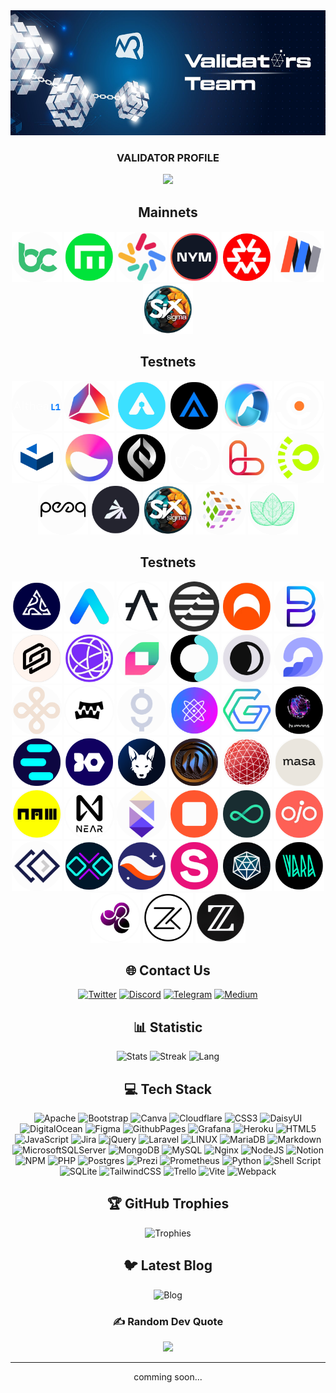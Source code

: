 <div align="center">

  <img height="200" width="auto" src="https://raw.githubusercontent.com/ksalab/ksalab/main/img/1500x500.jpeg"  />

### VALIDATOR PROFILE

  <img src="https://visitor-badge.laobi.icu/badge?page_id=ksalab.ksalab&right_color=darkviolet">

## Mainnets

<a href="https://explorer.ksalab.xyz/bitcanna/staking/bcnavaloper103cx4ludlqd4q9eefamq5erk7tp65kch6pjutw" target="_blank"><img src="img/bitcanna.png" alt="Bitcanna" title="Bitcana" width="80" height="auto" style="max-width: 100%;"></a>
<a href="https://explorer.ksalab.xyz/empower/staking/empowervaloper1shkekeufxhxz962trpswj7qkhpjl39fsv70ujp" target="_blank"><img src="img/empower.png" title="Empower" width="80" height="auto" style="max-width: 100%;"></a>
<a href="https://explorer.ksalab.xyz/lambda/staking/lambvaloper125zhu6dzklddr7ctdek7zu8drwj28c7qc894mf" target="_black"><img src="img/lambda.png" title="Lambda" width="80" height="auto" style="max-width: 100%;"></a>
<a href="https://explorer.nymtech.net/network-components/mixnode/1046" target="_black"><img src="img/nym.png" title="NYM mixnode" width="80" height="auto" style="max-width: 100%;"></a>
<a href="https://explorer.massa.net/mainnet/address/AU121hzUt8faWd4fkNgtZ9E38vV2tBh1s71hM1QM9qou43VXGcZni" target="_blank"><img src="img/massa.png" title="Massa" width="80" height="auto" style="max-width: 100%;"></a>
<a href="https://www.minima.global/" target="_black"><img src="img/minima.png" title="Minima" width="80" height="auto" style="max-width: 100%;"></a>
<a href="https://explorer.ksalab.xyz/sgenet-1/staking/sgevaloper1e4n6enpatpe0a3eqw6gzcpgq2vgd9a3zcg8ffl" target="_blank"><img src="img/sixsigmasports_new.png" title="Sigma Sport" width="80" height="auto" style="max-width: 100%;"></a>

## Testnets

<a href="https://explorer.ksalab.xyz/althea/staking/altheavaloper14sazswzv2hvtkmsd8tzqzn99saujumqccgp8yt" target="_blank"><img src="img/althea.png" title="Althea" width="80" height="auto" style="max-width: 100%;"></a>
<a href="https://explorer.ksalab.xyz/galileo-3/staking/andrvaloper1panvq2thn0t8rkupyyxzt48uxf4kv9dfjsyzeh" target="_blank"><img src="img/andromeda.png" title="Andromeda" width="80" height="auto" style="max-width: 100%;"></a>
<a href="https://explorer.ksalab.xyz/arkeo/staking/tarkeovaloper1qznu5t6w3m8qfcx5evj96vnz7w57hndqyx9jva" target="_blank"><img src="img/arkeo.png" title="Arkeo" width="80" height="auto" style="max-width: 100%;"></a>
<a href="#" target="_blank"><img src="img/artela.png" title="Artela" width="80" height="auto" style="max-width: 100%;"></a>
<a href="https://goldberg.avail.tools/#/staking" target="_blank"><img src="img/avail.png" title="Avail" width="80" height="auto" style="max-width: 100%;"></a>
<a href="https://explorer.ksalab.xyz/babylon/staking/bbnvaloper1pzpu636l3dyenc2psd648cysg7zfv8ldm6gjae" target="_blank"><img src="img/babylon.png" title="Babylon" width="80" height="auto" style="max-width: 100%;"></a>
<a href="https://explorer.ksalab.xyz/cascadia_6102-1/staking/cascadiavaloper1lpvdzmc30540y266djnlm9jwmakwzw2yu759jf" target="_blank"><img src="img/cascadia.png" title="Cascadia" width="80" height="auto" style="max-width: 100%;"></a>
<a href="#" target="_blank"><img src="img/elixir.png" title="Elixir" width="80" height="auto" style="max-width: 100%;"></a>
<a href="#" target="_blank"><img src="img/elys.png" title="Elys" width="80" height="auto" style="max-width: 100%;"></a>
<a href="#" target="_blank"><img src="img/koii.png" title="Koii" width="80" height="auto" style="max-width: 100%;"></a>
<a href="https://explorer.ksalab.xyz/lava-testnet-2/staking/lava@valoper1g7xt4prpusv8kutejj5rntg338q7s5uer56c28" target="_blank"><img src="img/lava.png" title="Lava" width="80" height="auto" style="max-width: 100%;"></a>
<a href="https://alpha-beacon.lumoz.info/validator/915ea74b420ef1713fe68976488970a0102631c12da58433251e9c4d6b8ac0ed4297cdd824e83a3e5115794c028ac6d4" target="_blank"><img src="img/opside.png" title="Lumoz (Opside)" width="80" height="auto" style="max-width: 100%;"></a>
<a href="#" target="_blank"><img src="img/peak.png" title="Peeq" width="80" height="auto" style="max-width: 100%;"></a>
<a href="https://explorer.ksalab.xyz/indigo-1/staking/pryzmvaloper19frj68z3qh5znk8wkmwezde9e3dql2pylttqzj" target="_blank"><img src="img/pryzm.png" title="Pryzm" width="80" height="auto" style="max-width: 100%;"></a>
<a href="https://explorer.ksalab.xyz/sge-network-4/staking/sgevaloper1wn7xdzsrv9uewd7hzqp6lkhgl0aqjdnyf5n9qt" target="_blank"><img src="img/sixsigmasports_new.png" title="Sigma Sport" width="80" height="auto" style="max-width: 100%;"></a>
<a href="https://explorer.tfsc.io/#/pc/ValidatorDetail?address=1NEzai1ot46MRztiw1RKfnrsPJ8bwhgEps" target="_blank"><img src="img/transformers.png" title="Transformers" width="80" height="auto" style="max-width: 100%;"></a>
<a href="#" target="_blank"><img src="img/vistara.png" title="Vistara" width="80" height="auto" style="max-width: 100%;"></a>

## Testnets

<a href="#" target="_blank"><img src="img/5ire.png" title="5ire" width="80" height="auto" style="max-width: 100%;"></a>
<a href="#" target="_blank"><img src="img/aleo.png" title="Aleo" width="80" height="auto" style="max-width: 100%;"></a>
<a href="#" target="_blank"><img src="img/alephzero.png" title="AlephZero" width="80" height="auto" style="max-width: 100%;"></a>
<a href="#" target="_blank"><img src="img/aptos.png" title="Aptos" width="80" height="auto" style="max-width: 100%;"></a>
<a href="#" target="_blank"><img src="img/archway.png" title="Archway" width="80" height="auto" style="max-width: 100%;"></a>
<a href="#" target="_blank"><img src="img/bifrost.png" title="BiFrost" width="80" height="auto" style="max-width: 100%;"></a>
<a href="#" target="_blank"><img src="img/bundlr.png" title="Bundlr" width="80" height="auto" style="max-width: 100%;"></a>
<a href="#" target="_blank"><img src="img/celestia.png" title="Celestia" width="80" height="auto" style="max-width: 100%;"></a>
<a href="#" target="_blank"><img src="img/chainflip.png" title="Chainflip" width="80" height="auto" style="max-width: 100%;"></a>
<a href="#" target="_blank"><img src="img/defund.png" title="DeFund" width="80" height="auto" style="max-width: 100%;"></a>
<a href="#" target="_blank"><img src="img/dusk.png" title="Dusk" width="80" height="auto" style="max-width: 100%;"></a>
<a href="#" target="_blank"><img src="img/dws.png" title="DWS" width="80" height="auto" style="max-width: 100%;"></a>
<a href="#" target="_blank"><img src="img/dymension.png" title="Dymension" width="80" height="auto" style="max-width: 100%;"></a>
<a href="#" target="_blank"><img src="img/gear.png" title="Gear" width="80" height="auto" style="max-width: 100%;"></a>
<a href="#" target="_blank"><img src="img/gitopia.png" title="Gitopia" width="80" height="auto" style="max-width: 100%;"></a>
<a href="#" target="_blank"><img src="img/gitshock.png" title="Gitshock" width="80" height="auto" style="max-width: 100%;"></a>
<a href="#" target="_blank"><img src="img/goracle.png" title="Goracle" width="80" height="auto" style="max-width: 100%;"></a>
<a href="#" target="_blank"><img src="img/humans.png" title="Humans" width="80" height="auto" style="max-width: 100%;"></a>
<a href="#" target="_blank"><img src="img/inery.png" title="Inery" width="80" height="auto" style="max-width: 100%;"></a>
<a href="#" target="_blank"><img src="img/ironfish.png" title="IronFish" width="80" height="auto" style="max-width: 100%;"></a>
<a href="#" target="_blank"><img src="img/jackal.png" title="Jackal" width="80" height="auto" style="max-width: 100%;"></a>
<a href="#" target="_blank"><img src="img/mande.png" title="Mande" width="80" height="auto" style="max-width: 100%;"></a>
<a href="#" target="_blank"><img src="img/mars.png" title="Mars" width="80" height="auto" style="max-width: 100%;"></a>
<a href="#" target="_blank"><img src="img/masa.png" title="Masa" width="80" height="auto" style="max-width: 100%;"></a>
<a href="#" target="_blank"><img src="img/namada.png" title="Namada" width="80" height="auto" style="max-width: 100%;"></a>
<a href="#" target="_blank"><img src="img/near.png" title="Near StakeWars 3" width="80" height="auto" style="max-width: 100%;"></a>
<a href="#" target="_blank"><img src="img/nibiru.png" title="Nibiru" width="80" height="auto" style="max-width: 100%;"></a>
<a href="#" target="_blank"><img src="img/nolus.png" title="Nolus" width="80" height="auto" style="max-width: 100%;"></a>
<a href="#" target="_blank"><img src="img/obol.png" title="Obol" width="80" height="auto" style="max-width: 100%;"></a>
<a href="#" target="_blank"><img src="img/ojo.png" title="Ojo" width="80" height="auto" style="max-width: 100%;"></a>
<a href="#" target="_blank"><img src="img/okp4.png" title="OKP4" width="80" height="auto" style="max-width: 100%;"></a>
<a href="#" target="_blank"><img src="img/ollo.png" title="Ollo" width="80" height="auto" style="max-width: 100%;"></a>
<a href="#" target="_blank"><img src="img/starknet.png" title="StarkNet" width="80" height="auto" style="max-width: 100%;"></a>
<a href="#" target="_blank"><img src="img/stride.png" title="Stride" width="80" height="auto" style="max-width: 100%;"></a>
<a href="#" target="_blank"><img src="img/thepowerio.png" title="ThePower" width="80" height="auto" style="max-width: 100%;"></a>
<a href="#" target="_blank"><img src="img/vara.png" title="Vara" width="80" height="auto" style="max-width: 100%;"></a>
<a href="#" target="_blank"><img src="img/wormhole.png" title="Wormhole" width="80" height="auto" style="max-width: 100%;"></a>
<a href="#" target="_blank"><img src="img/zeeka.png" title="Zeeka" width="80" height="auto" style="max-width: 100%;"></a>
<a href="#" target="_blank"><img src="img/ziesha.png" title="Ziesha" width="80" height="auto" style="max-width: 100%;"></a>

## 🌐 Contact Us

[![Twitter](https://img.shields.io/static/v1?message=Twitter&logo=x&label=&color=000000&logoColor=white&labelColor=&style=for-the-badge)](https://twitter.com/@ksa_lab)
[![Discord](https://img.shields.io/static/v1?message=Discord&logo=discord&label=&color=7289DA&logoColor=white&labelColor=&style=for-the-badge)](https://discord.com/)
[![Telegram](https://img.shields.io/static/v1?message=Telegram&logo=telegram&label=&color=2CA5E0&logoColor=white&labelColor=&style=for-the-badge)](https://t.me/ksalab)
[![Medium](https://img.shields.io/static/v1?message=Medium&logo=medium&label=&color=000000&logoColor=white&labelColor=&style=for-the-badge)](https://medium.com/@ksalab)

## 📊 Statistic

![Stats](https://github-readme-stats.vercel.app/api?username=ksalab&theme=dark&hide_border=false&include_all_commits=false&count_private=false)
![Streak](https://github-readme-streak-stats.herokuapp.com/?user=ksalab&theme=dark&hide_border=false)
![Lang](https://github-readme-stats.vercel.app/api/top-langs/?username=ksalab&theme=dark&hide_border=false&include_all_commits=false&count_private=false&layout=compact)

## 💻 Tech Stack

![Apache](https://img.shields.io/badge/apache-%23D42029.svg?style=for-the-badge&logo=apache&logoColor=white)
![Bootstrap](https://img.shields.io/badge/bootstrap-%23563D7C.svg?style=for-the-badge&logo=bootstrap&logoColor=white)
![Canva](https://img.shields.io/badge/Canva-%2300C4CC.svg?style=for-the-badge&logo=Canva&logoColor=white)
![Cloudflare](https://img.shields.io/badge/Cloudflare-F38020?style=for-the-badge&logo=Cloudflare&logoColor=white)
![CSS3](https://img.shields.io/badge/css3-%231572B6.svg?style=for-the-badge&logo=css3&logoColor=white)
![DaisyUI](https://img.shields.io/badge/daisyui-5A0EF8?style=for-the-badge&logo=daisyui&logoColor=white)
![DigitalOcean](https://img.shields.io/badge/DigitalOcean-%230167ff.svg?style=for-the-badge&logo=digitalOcean&logoColor=white)
![Figma](https://img.shields.io/badge/figma-%23F24E1E.svg?style=for-the-badge&logo=figma&logoColor=white)
![GithubPages](https://img.shields.io/badge/github%20pages-121013?style=for-the-badge&logo=github&logoColor=white)
![Grafana](https://img.shields.io/badge/grafana-%23F46800.svg?style=for-the-badge&logo=grafana&logoColor=white)
![Heroku](https://img.shields.io/badge/heroku-%23430098.svg?style=for-the-badge&logo=heroku&logoColor=white)
![HTML5](https://img.shields.io/badge/html5-%23E34F26.svg?style=for-the-badge&logo=html5&logoColor=white)
![JavaScript](https://img.shields.io/badge/javascript-%23323330.svg?style=for-the-badge&logo=javascript&logoColor=%23F7DF1E)
![Jira](https://img.shields.io/badge/jira-%230A0FFF.svg?style=for-the-badge&logo=jira&logoColor=white)
![jQuery](https://img.shields.io/badge/jquery-%230769AD.svg?style=for-the-badge&logo=jquery&logoColor=white)
![Laravel](https://img.shields.io/badge/laravel-%23FF2D20.svg?style=for-the-badge&logo=laravel&logoColor=white)
![LINUX](https://img.shields.io/badge/Linux-FCC624?style=for-the-badge&logo=linux&logoColor=black)
![MariaDB](https://img.shields.io/badge/MariaDB-003545?style=for-the-badge&logo=mariadb&logoColor=white)
![Markdown](https://img.shields.io/badge/markdown-%23000000.svg?style=for-the-badge&logo=markdown&logoColor=white)
![MicrosoftSQLServer](https://img.shields.io/badge/Microsoft%20SQL%20Server-CC2927?style=for-the-badge&logo=microsoft%20sql%20server&logoColor=white) ![MongoDB](https://img.shields.io/badge/MongoDB-%234ea94b.svg?style=for-the-badge&logo=mongodb&logoColor=white)
![MySQL](https://img.shields.io/badge/mysql-%2300f.svg?style=for-the-badge&logo=mysql&logoColor=white)
![Nginx](https://img.shields.io/badge/nginx-%23009639.svg?style=for-the-badge&logo=nginx&logoColor=white)
![NodeJS](https://img.shields.io/badge/node.js-6DA55F?style=for-the-badge&logo=node.js&logoColor=white)
![Notion](https://img.shields.io/badge/Notion-%23000000.svg?style=for-the-badge&logo=notion&logoColor=white)
![NPM](https://img.shields.io/badge/NPM-%23CB3837.svg?style=for-the-badge&logo=npm&logoColor=white)
![PHP](https://img.shields.io/badge/php-%23777BB4.svg?style=for-the-badge&logo=php&logoColor=white)
![Postgres](https://img.shields.io/badge/postgres-%23316192.svg?style=for-the-badge&logo=postgresql&logoColor=white)
![Prezi](https://img.shields.io/badge/Prezi-%23000000.svg?style=for-the-badge&logo=Prezi&logoColor=white)
![Prometheus](https://img.shields.io/badge/Prometheus-E6522C?style=for-the-badge&logo=Prometheus&logoColor=white)
![Python](https://img.shields.io/badge/python-3670A0?style=for-the-badge&logo=python&logoColor=ffdd54)
![Shell Script](https://img.shields.io/badge/shell_script-%23121011.svg?style=for-the-badge&logo=gnu-bash&logoColor=white)
![SQLite](https://img.shields.io/badge/sqlite-%2307405e.svg?style=for-the-badge&logo=sqlite&logoColor=white)
![TailwindCSS](https://img.shields.io/badge/tailwindcss-%2338B2AC.svg?style=for-the-badge&logo=tailwind-css&logoColor=white)
![Trello](https://img.shields.io/badge/Trello-%23026AA7.svg?style=for-the-badge&logo=Trello&logoColor=white)
![Vite](https://img.shields.io/badge/vite-%23646CFF.svg?style=for-the-badge&logo=vite&logoColor=white)
![Webpack](https://img.shields.io/badge/webpack-%238DD6F9.svg?style=for-the-badge&logo=webpack&logoColor=black)

## 🏆 GitHub Trophies

![Trophies](https://github-profile-trophy.vercel.app/?username=ksalab&theme=radical&no-frame=false&no-bg=true&margin-w=4&column=3&margin-w=15&margin-h=15)

## 🐦 Latest Blog

![Blog](https://github-read-medium-git-main.pahlevikun.vercel.app/latest?limit=6&username=ksalab&theme=dark)

### ✍️ Random Dev Quote

![](https://quotes-github-readme.vercel.app/api?type=horizontal&theme=dark)

---

comming soon...
